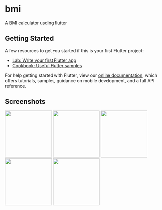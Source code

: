 # bmi

A BMI calculator usding flutter 

## Getting Started


A few resources to get you started if this is your first Flutter project:

- [Lab: Write your first Flutter app](https://flutter.dev/docs/get-started/codelab)
- [Cookbook: Useful Flutter samples](https://flutter.dev/docs/cookbook)

For help getting started with Flutter, view our
[online documentation](https://flutter.dev/docs), which offers tutorials,
samples, guidance on mobile development, and a full API reference.

## Screenshots
<img src = "https://user-images.githubusercontent.com/36764822/96247392-5c294e80-0faa-11eb-9898-259c21947be4.jpg" width ="150">
<img src = "https://user-images.githubusercontent.com/36764822/96247398-5df31200-0faa-11eb-90ab-190ebe6faeb6.jpg" width ="150">
<img src = "https://user-images.githubusercontent.com/36764822/96247400-5e8ba880-0faa-11eb-9da9-ba58b80cf8ae.jpg" width ="150">
<img src = "https://user-images.githubusercontent.com/36764822/96247406-60556c00-0faa-11eb-8d2c-4f232b1f0aca.jpg" width ="150">
<img src = "https://user-images.githubusercontent.com/36764822/96247410-61869900-0faa-11eb-8bc4-efa3f3e0adec.jpg" width ="150">
